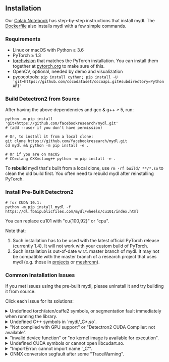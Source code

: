 ## Installation

Our [Colab Notebook](https://colab.research.google.com/drive/16jcaJoc6bCFAQ96jDe2HwtXj7BMD_-m5)
has step-by-step instructions that install mydl.
The [Dockerfile](https://github.com/facebookresearch/mydl/blob/master/docker/Dockerfile)
also installs mydl with a few simple commands.

### Requirements
- Linux or macOS with Python ≥ 3.6
- PyTorch ≥ 1.3
- [torchvision](https://github.com/pytorch/vision/) that matches the PyTorch installation.
	You can install them together at [pytorch.org](https://pytorch.org) to make sure of this.
- OpenCV, optional, needed by demo and visualization
- pycocotools: `pip install cython; pip install -U 'git+https://github.com/cocodataset/cocoapi.git#subdirectory=PythonAPI'`


### Build Detectron2 from Source

After having the above dependencies and gcc & g++ ≥ 5, run:
```
python -m pip install 'git+https://github.com/facebookresearch/mydl.git'
# (add --user if you don't have permission)

# Or, to install it from a local clone:
git clone https://github.com/facebookresearch/mydl.git
cd mydl && python -m pip install -e .

# Or if you are on macOS
# CC=clang CXX=clang++ python -m pip install -e .
```

To __rebuild__ mydl that's built from a local clone, use `rm -rf build/ **/*.so` to clean the
old build first. You often need to rebuild mydl after reinstalling PyTorch.

### Install Pre-Built Detectron2
```
# for CUDA 10.1:
python -m pip install mydl -f https://dl.fbaipublicfiles.com/mydl/wheels/cu101/index.html
```
You can replace cu101 with "cu{100,92}" or "cpu".

Note that:
1. Such installation has to be used with the latest official PyTorch release (currently 1.4).
   It will not work with your custom build of PyTorch.
2. Such installation is out-of-date w.r.t. master branch of mydl. It may not be
	 compatible with the master branch of a research project that uses mydl (e.g. those in
	 [projects](./projects) or [meshrcnn](https://github.com/facebookresearch/meshrcnn/)).

### Common Installation Issues

If you met issues using the pre-built mydl, please uninstall it and try building it from source.

Click each issue for its solutions:

<details>
<summary>
Undefined torch/aten/caffe2 symbols, or segmentation fault immediately when running the library.
</summary>
<br/>

This can happen if mydl or torchvision is not
compiled with the version of PyTorch you're running.

If you use a pre-built torchvision, uninstall torchvision & pytorch, and reinstall them
following [pytorch.org](http://pytorch.org).
If you manually build mydl or torchvision, remove the files you built (`build/`, `**/*.so`)
and rebuild them.

If you cannot resolve the problem, please include the output of `gdb -ex "r" -ex "bt" -ex "quit" --args python -m mydl.utils.collect_env`
in your issue.
</details>

<details>
<summary>
Undefined C++ symbols in `mydl/_C*.so`.
</summary>
<br/>
Usually it's because the library is compiled with a newer C++ compiler but run with an old C++ run time.
This can happen with old anaconda.

Try `conda update libgcc`. Then rebuild mydl.
</details>

<details>
<summary>
"Not compiled with GPU support" or "Detectron2 CUDA Compiler: not available".
</summary>
<br/>
CUDA is not found when building mydl.
You should make sure

```
python -c 'import torch; from torch.utils.cpp_extension import CUDA_HOME; print(torch.cuda.is_available(), CUDA_HOME)'
```

print valid outputs at the time you build mydl.

Most models can run inference (but not training) without GPU support. To use CPUs, set `MODEL.DEVICE='cpu'` in the config.
</details>

<details>
<summary>
"invalid device function" or "no kernel image is available for execution".
</summary>
<br/>
Two possibilities:

* You build mydl with one version of CUDA but run it with a different version.

  To check whether it is the case,
  use `python -m mydl.utils.collect_env` to find out inconsistent CUDA versions.
	In the output of this command, you should expect "Detectron2 CUDA Compiler", "CUDA_HOME", "PyTorch built with - CUDA"
	to contain cuda libraries of the same version.

	When they are inconsistent,
	you need to either install a different build of PyTorch (or build by yourself)
	to match your local CUDA installation, or install a different version of CUDA to match PyTorch.

* Detectron2 or PyTorch/torchvision is not built for the correct GPU architecture (compute compatibility).

	The GPU architecture for PyTorch/mydl/torchvision is available in the "architecture flags" in
	`python -m mydl.utils.collect_env`.

	The GPU architecture flags of mydl/torchvision by default matches the GPU model detected
	during building. This means the compiled code may not work on a different GPU model.
	To overwrite the GPU architecture for mydl/torchvision, use `TORCH_CUDA_ARCH_LIST` environment variable during building.

	For example, `export TORCH_CUDA_ARCH_LIST=6.0,7.0` makes it work for both P100s and V100s.
	Visit [developer.nvidia.com/cuda-gpus](https://developer.nvidia.com/cuda-gpus) to find out
	the correct compute compatibility number for your device.

</details>

<details>
<summary>
Undefined CUDA symbols or cannot open libcudart.so.
</summary>
<br/>
The version of NVCC you use to build mydl or torchvision does
not match the version of CUDA you are running with.
This often happens when using anaconda's CUDA runtime.

Use `python -m mydl.utils.collect_env` to find out inconsistent CUDA versions.
In the output of this command, you should expect "Detectron2 CUDA Compiler", "CUDA_HOME", "PyTorch built with - CUDA"
to contain cuda libraries of the same version.

When they are inconsistent,
you need to either install a different build of PyTorch (or build by yourself)
to match your local CUDA installation, or install a different version of CUDA to match PyTorch.
</details>


<details>
<summary>
"ImportError: cannot import name '_C'".
</summary>
<br/>
Please build and install mydl following the instructions above.

If you are running code from mydl's root directory, `cd` to a different one.
Otherwise you may not import the code that you installed.
</details>

<details>
<summary>
ONNX conversion segfault after some "TraceWarning".
</summary>
<br/>
Build and install ONNX from its source code using a compiler
whose version is closer to what's used by PyTorch (available in `torch.__config__.show()`).
</details>
